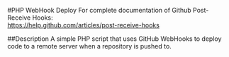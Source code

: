 #PHP WebHook Deploy
For complete documentation of Github Post-Receive Hooks:  
https://help.github.com/articles/post-receive-hooks

##Description
A simple PHP script that uses GitHub WebHooks to deploy code to a remote server when a repository is pushed to.
